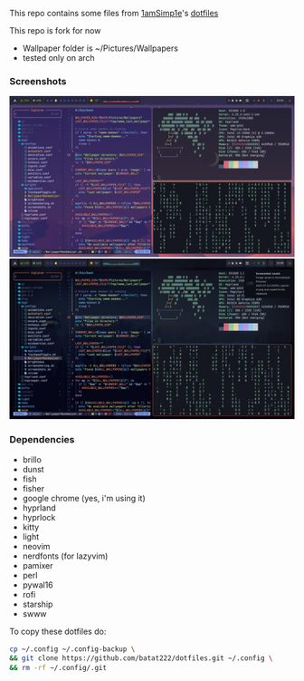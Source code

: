 This repo contains some files from [1amSimp1e](https://github.com/1amSimp1e)'s [dotfiles](https://github.com/1amSimp1e/dots/tree/balcony%F0%9F%9A%8A)

This repo is fork for now

- Wallpaper folder is ~/Pictures/Wallpapers
- tested only on arch

### Screenshots

![Alt text](/Images/screenshot1.png/?raw=true "Some screenshots")
![Alt text](/Images/screenshot2.png/?raw=true "Some screenshots")

### Dependencies
- brillo
- dunst
- fish
- fisher
- google chrome (yes, i'm using it)
- hyprland
- hyprlock
- kitty
- light
- neovim
- nerdfonts (for lazyvim)
- pamixer
- perl
- pywal16
- rofi
- starship
- swww

To copy these dotfiles do:
```bash
cp ~/.config ~/.config-backup \
&& git clone https://github.com/batat222/dotfiles.git ~/.config \
&& rm -rf ~/.config/.git
```
